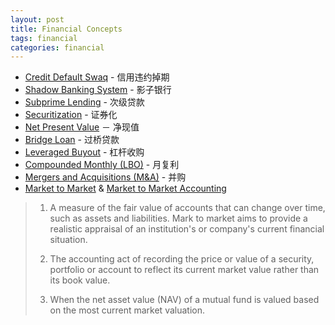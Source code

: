 ```yaml
---
layout: post
title: Financial Concepts
tags: financial
categories: financial
---
```


- [Credit Default Swaq](http://en.wikipedia.org/wiki/Credit_default_swap) - 信用违约掉期
- [Shadow Banking System](http://en.wikipedia.org/wiki/Shadow_banking_system) - 影子银行
- [Subprime Lending](http://en.wikipedia.org/wiki/Subprime_lending) - 次级贷款
- [Securitization](http://en.wikipedia.org/wiki/Securitization) - 证券化
- [Net Present Value](http://www.investopedia.com/ask/answers/021115/what-formula-calculating-net-present-value-npv-excel.asp) － 净现值
- [Bridge Loan](http://en.wikipedia.org/wiki/Bridge_loan) - 过桥贷款
- [Leveraged Buyout](http://en.wikipedia.org/wiki/Leveraged_buyout) - 杠杆收购
- [Compounded Monthly (LBO)]() - 月复利
- [Mergers and Acquisitions (M&A)](http://en.wikipedia.org/wiki/Mergers_and_acquisitions) - 并购  
- [Market to Market](http://www.investopedia.com/terms/m/marktomarket.asp) & [Market to Market Accounting](http://www.investopedia.com/terms/m/marktomarket.asp)
>1. A measure of the fair value of accounts that can change over time, such as assets and liabilities. Mark to market aims to provide a realistic appraisal of an institution's or company's current financial situation.
>
>2. The accounting act of recording the price or value of a security, portfolio or account to reflect its current market value rather than its book value.
>
>3. When the net asset value (NAV) of a mutual fund is valued based on the most current market valuation.